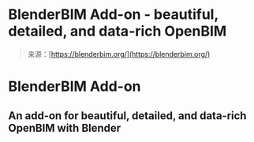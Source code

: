 <!--yml
category: 未分类
date: 2024-05-27 14:57:25
-->

# BlenderBIM Add-on - beautiful, detailed, and data-rich OpenBIM

> 来源：[https://blenderbim.org/](https://blenderbim.org/)

# BlenderBIM Add-on

## An add-on for beautiful, detailed, and data-rich OpenBIM with Blender